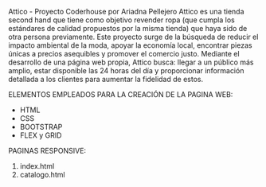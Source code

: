 Attico - Proyecto Coderhouse por Ariadna Pellejero
Attico es una tienda second hand que tiene como objetivo revender ropa (que cumpla los estándares de calidad propuestos por la misma tienda) que haya sido de otra persona previamente. 
Este proyecto surge de la búsqueda de reducir el impacto ambiental de la moda, apoyar la economía local, encontrar piezas únicas a precios asequibles y promover el comercio justo.
Mediante el desarrollo de una página web propia, Attico busca:  llegar a un público más amplio, estar disponible las 24 horas del día y proporcionar información detallada a los clientes para aumentar la fidelidad de estos.


ELEMENTOS EMPLEADOS PARA LA CREACIÓN DE LA PAGINA WEB:
- HTML
- CSS
- BOOTSTRAP
- FLEX y GRID

PAGINAS RESPONSIVE:
1. index.html
2. catalogo.html